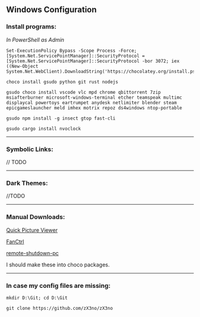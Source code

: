 ## Windows Configuration

### Install programs:

*In PowerShell as Admin*

```
Set-ExecutionPolicy Bypass -Scope Process -Force; [System.Net.ServicePointManager]::SecurityProtocol = [System.Net.ServicePointManager]::SecurityProtocol -bor 3072; iex ((New-Object System.Net.WebClient).DownloadString('https://chocolatey.org/install.ps1'))
```

```
choco install gsudo python git rust nodejs
```

```
gsudo choco install vscode vlc mpd chrome qbittorrent 7zip msiafterburner microsoft-windows-terminal etcher teamspeak multimc displaycal powertoys eartrumpet anydesk netlimiter blender steam epicgameslauncher meld imhex motrix repoz ds4windows ntop-portable
```

```
gsudo npm install -g insect gtop fast-cli
```

```
gsudo cargo install nvoclock
```

---

### Symbolic Links:

// TODO

---

### Dark Themes:

//TODO

---

### Manual Downloads:

[Quick Picture Viewer](https://github.com/ModuleArt/quick-picture-viewer/releases)

[FanCtrl](https://github.com/lich426/FanCtrl/releases)

[remote-shutdown-pc](https://github.com/karpach/remote-shutdown-pc/releases)

I should make these into choco packages.

---

### In case my config files are missing:

`mkdir D:\Git; cd D:\Git`

`git clone https://github.com/zX3no/zX3no`
